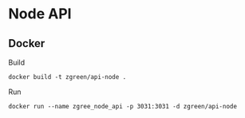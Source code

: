 # Node API

## Docker

Build 

```shell
docker build -t zgreen/api-node .
```

Run

```shell
docker run --name zgree_node_api -p 3031:3031 -d zgreen/api-node
```

